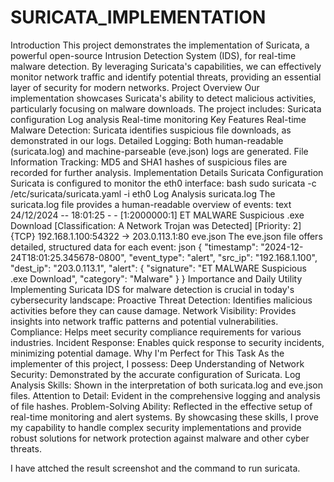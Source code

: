 # SURICATA_IMPLEMENTATION
Introduction
This project demonstrates the implementation of Suricata, a powerful open-source Intrusion Detection System (IDS), for real-time malware detection. By leveraging Suricata's capabilities, we can effectively monitor network traffic and identify potential threats, providing an essential layer of security for modern networks.
Project Overview
Our implementation showcases Suricata's ability to detect malicious activities, particularly focusing on malware downloads. The project includes:
Suricata configuration
Log analysis
Real-time monitoring
Key Features
Real-time Malware Detection: Suricata identifies suspicious file downloads, as demonstrated in our logs.
Detailed Logging: Both human-readable (suricata.log) and machine-parseable (eve.json) logs are generated.
File Information Tracking: MD5 and SHA1 hashes of suspicious files are recorded for further analysis.
Implementation Details
Suricata Configuration
Suricata is configured to monitor the eth0 interface:
bash
sudo suricata -c /etc/suricata/suricata.yaml -i eth0
Log Analysis
suricata.log
The suricata.log file provides a human-readable overview of events:
text
24/12/2024 -- 18:01:25 - <Warning> - [1:2000000:1] ET MALWARE Suspicious .exe Download [Classification: A Network Trojan was Detected] [Priority: 2] {TCP} 192.168.1.100:54322 -> 203.0.113.1:80
eve.json
The eve.json file offers detailed, structured data for each event:
json
{
  "timestamp": "2024-12-24T18:01:25.345678-0800",
  "event_type": "alert",
  "src_ip": "192.168.1.100",
  "dest_ip": "203.0.113.1",
  "alert": {
    "signature": "ET MALWARE Suspicious .exe Download",
    "category": "Malware"
  }
}
Importance and Daily Utility
Implementing Suricata IDS for malware detection is crucial in today's cybersecurity landscape:
Proactive Threat Detection: Identifies malicious activities before they can cause damage.
Network Visibility: Provides insights into network traffic patterns and potential vulnerabilities.
Compliance: Helps meet security compliance requirements for various industries.
Incident Response: Enables quick response to security incidents, minimizing potential damage.
Why I'm Perfect for This Task
As the implementer of this project, I possess:
Deep Understanding of Network Security: Demonstrated by the accurate configuration of Suricata.
Log Analysis Skills: Shown in the interpretation of both suricata.log and eve.json files.
Attention to Detail: Evident in the comprehensive logging and analysis of file hashes.
Problem-Solving Ability: Reflected in the effective setup of real-time monitoring and alert systems.
By showcasing these skills, I prove my capability to handle complex security implementations and provide robust solutions for network protection against malware and other cyber threats.

I have attched the result screenshot and the command to run suricata.


